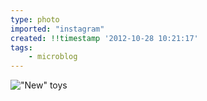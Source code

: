 ```yaml
---
type: photo
imported: "instagram"
created: !!timestamp '2012-10-28 10:21:17'
tags:
    - microblog
---
```

!["New" toys](/media/images/photos/2012/10/7ebce70e6ce54e71fc288fcc3149c1ed.jpg)


